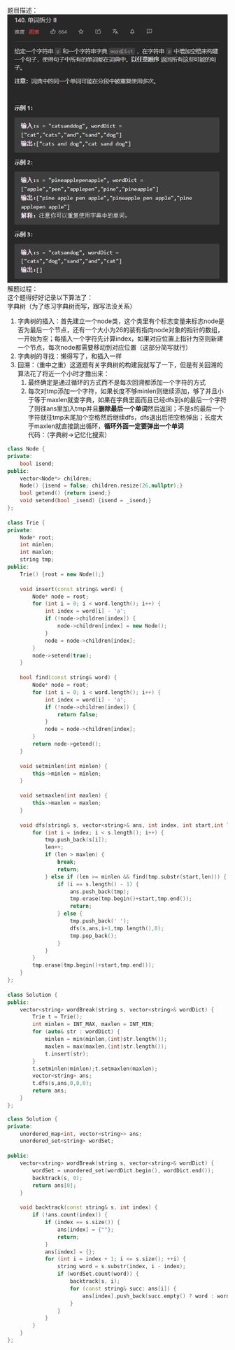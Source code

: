 题目描述：  
![image](/algorithmn/tracebak/image/image21.png)  
解题过程：  
这个题得好好记录以下算法了：  
字典树（为了练习字典树而写，跟写法没关系）  
1. 字典树的插入：首先建立一个node类，这个类里有个标志变量来标志node是否为最后一个节点，还有一个大小为26的装有指向node对象的指针的数组，一开始为空；每插入一个字符先计算index，如果对应位置上指针为空则新建一个节点，每次node都需要移动到对应位置（这部分简写就行）
2. 字典树的寻找：懒得写了，和插入一样
3. 回溯：（重中之重）这道题有关字典树的构建我就写了一下，但是有关回溯的算法花了将近一个小时才撸出来：
    1. 最终确定是通过循环的方式而不是每次回溯都添加一个字符的方式
    2. 每次对tmp添加一个字符，如果长度不够minlen则继续添加，够了并且小于等于maxlen就查字典，如果在字典里面而且已经dfs到s的最后一个字符了则往ans里加入tmp并且**删除最后一个单词**然后返回；不是s的最后一个字符就往tmp末尾加个空格然后继续dfs，dfs退出后把空格弹出；长度大于maxlen就直接跳出循环，**循环外面一定要弹出一个单词**  
代码：（字典树→记忆化搜索）  
```cpp
class Node {
private:
    bool isend;
public:
    vector<Node*> children;
    Node() {isend = false; children.resize(26,nullptr);}
    bool getend() {return isend;}
    void setend(bool _isend) {isend = _isend;}
};

class Trie {
private:
    Node* root;
    int minlen;
    int maxlen;
    string tmp;
public:
    Trie() {root = new Node();}

    void insert(const string& word) {
        Node* node = root;
        for (int i = 0; i < word.length(); i++) {
            int index = word[i] - 'a';
            if (!node->children[index]) {
                node->children[index] = new Node();
            }
            node = node->children[index];
        }
        node->setend(true);
    }

    bool find(const string& word) {
        Node* node = root;
        for (int i = 0; i < word.length(); i++) {
            int index = word[i] - 'a';
            if (!node->children[index]) {
                return false;
            }
            node = node->children[index];
        }
        return node->getend();
    }

    void setminlen(int minlen) {
        this->minlen = minlen;
    }

    void setmaxlen(int maxlen) {
        this->maxlen = maxlen;
    }

    void dfs(string& s, vector<string>& ans, int index, int start,int len) {
        for (int i = index; i < s.length(); i++) {
            tmp.push_back(s[i]);
            len++;
            if (len > maxlen) {
                break;
                return;
            } else if (len >= minlen && find(tmp.substr(start,len))) {
                if (i == s.length() - 1) {
                    ans.push_back(tmp);
                    tmp.erase(tmp.begin()+start,tmp.end());
                    return;
                } else {
                    tmp.push_back(' ');
                    dfs(s,ans,i+1,tmp.length(),0);
                    tmp.pop_back();
                }
            }
        }
        tmp.erase(tmp.begin()+start,tmp.end());
    }
};

class Solution {
public:
    vector<string> wordBreak(string s, vector<string>& wordDict) {
        Trie t = Trie();
        int minlen = INT_MAX, maxlen = INT_MIN;
        for (auto& str : wordDict) {
            minlen = min(minlen,(int)str.length());
            maxlen = max(maxlen,(int)str.length());
            t.insert(str);
        }
        t.setminlen(minlen);t.setmaxlen(maxlen);
        vector<string> ans;
        t.dfs(s,ans,0,0,0);
        return ans;
    }
};
```
```cpp
class Solution {
private:
    unordered_map<int, vector<string>> ans;
    unordered_set<string> wordSet;

public:
    vector<string> wordBreak(string s, vector<string>& wordDict) {
        wordSet = unordered_set(wordDict.begin(), wordDict.end());
        backtrack(s, 0);
        return ans[0];
    }

    void backtrack(const string& s, int index) {
        if (!ans.count(index)) {
            if (index == s.size()) {
                ans[index] = {""};
                return;
            }
            ans[index] = {};
            for (int i = index + 1; i <= s.size(); ++i) {
                string word = s.substr(index, i - index);
                if (wordSet.count(word)) {
                    backtrack(s, i);
                    for (const string& succ: ans[i]) {
                        ans[index].push_back(succ.empty() ? word : word + " " + succ);
                    }
                }
            }
        }
    }
};
```